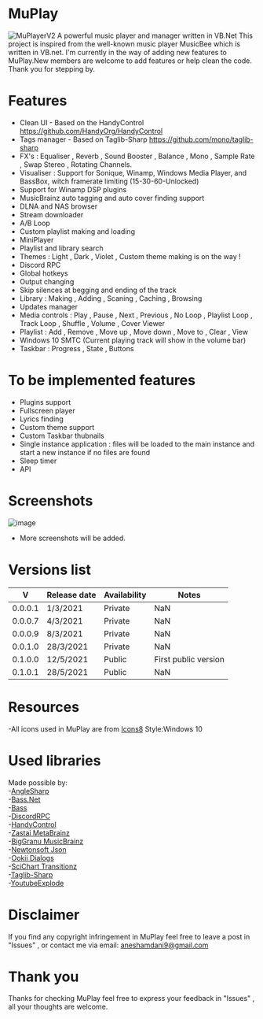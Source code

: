 # MuPlay
![MuPlayerV2](https://user-images.githubusercontent.com/38377619/114272147-3343bc80-9a15-11eb-93be-b1de7f3b5a0e.png)
A powerful music player and manager written in VB.Net
This project is inspired from the well-known music player MusicBee which is written in VB.net. I'm currently in the way of adding new features to MuPlay.New members are welcome to add features or help clean the code.
Thank you for stepping by.
# Features
 - Clean UI - Based on the HandyControl <https://github.com/HandyOrg/HandyControl><br>
 - Tags manager - Based on Taglib-Sharp <https://github.com/mono/taglib-sharp><br>
 - FX's : Equaliser , Reverb , Sound Booster , Balance , Mono , Sample Rate , Swap Stereo , Rotating Channels.<br>
 - Visualiser : Support for Sonique, Winamp, Windows Media Player, and BassBox, witch framerate limiting (15-30-60-Unlocked)<br>
 - Support for Winamp DSP plugins<br>
 - MusicBrainz auto tagging and auto cover finding support<br>
 - DLNA and NAS browser<br>
 - Stream downloader<br>
 - A/B Loop<br>
 - Custom playlist making and loading<br>
 - MiniPlayer<br>
 - Playlist and library search<br>
 - Themes : Light , Dark , Violet , Custom theme making is on the way !<br>
 - Discord RPC<br>
 - Global hotkeys<br>
 - Output changing<br>
 - Skip silences at begging and ending of the track<br>
 - Library : Making , Adding , Scaning , Caching , Browsing<br>
 - Updates manager<br>
 - Media controls : Play , Pause , Next , Previous , No Loop , Playlist Loop , Track Loop , Shuffle , Volume , Cover Viewer<br>
 - Playlist : Add , Remove , Move up , Move down , Move to , Clear , View<br>
 - Windows 10 SMTC (Current playing track will show in the volume bar)<br>
 - Taskbar : Progress , State , Buttons<br>
# To be implemented features
 - Plugins support<br>
 - Fullscreen player<br>
 - Lyrics finding<br>
 - Custom theme support<br>
 - Custom Taskbar thubnails<br>
 - Single instance application : files will be loaded to the main instance and start a new instance if no files are found<br>
 - Sleep timer
 - API
# Screenshots
![image](https://user-images.githubusercontent.com/38377619/114264431-3b870200-99eb-11eb-9fe3-849c481422e2.png)
 - More screenshots will be added.
# Versions list
V         | Release date | Availability | Notes
----------|--------------|--------------|-------
0.0.0.1|1/3/2021|Private|NaN
0.0.0.7|4/3/2021|Private|NaN
0.0.0.9|8/3/2021|Private|NaN
0.0.1.0|28/3/2021|Private|NaN
0.1.0.0|12/5/2021|Public|First public version
0.1.0.1|28/5/2021|Public|NaN
# Resources
-All icons used in MuPlay are from [Icons8](https://icons8.com) Style:Windows 10<br>
# Used libraries
Made possible by:<br>
-[AngleSharp](https://github.com/AngleSharp/AngleSharp)<br>
-[Bass.Net](http://bass.radio42.com/)<br>
-[Bass](https://www.un4seen.com/)<br>
-[DiscordRPC](https://github.com/Lachee/discord-rpc-csharp)<br>
-[HandyControl](https://github.com/HandyOrg/HandyControl)<br>
-[Zastai MetaBrainz](https://github.com/Zastai/MetaBrainz.MusicBrainz)<br>
-[BigGranu MusicBrainz](https://github.com/BigGranu/MusicBrainz)<br>
-[Newtonsoft Json](https://github.com/JamesNK/Newtonsoft.Json)<br>
-[Ookii Dialogs](https://github.com/ookii-dialogs/ookii-dialogs-wpf)<br>
-[SciChart Transitionz](https://github.com/ABTSoftware/SciChart.Wpf.UI/wiki/Transitionz-Library)<br>
-[Taglib-Sharp](https://github.com/mono/taglib-sharp)<br>
-[YoutubeExplode](https://github.com/Tyrrrz/YoutubeExplode)<br>
# Disclaimer
If you find any copyright infringement  in MuPlay feel free to leave a post in "Issues" , or contact me via email: aneshamdani9@gmail.com<br>
# Thank you
Thanks for checking MuPlay feel free to express your feedback in "Issues" , all your thoughts are welcome.
